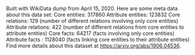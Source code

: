 Built with WikiData dump from April 15, 2020.
Here are some meta data about this data set:
Core entities: 317860
Attribute entities: 123832
Core relations: 129 (number of different relations involving only core entities)
Attribute relations: 422 (number of different relations from core entities to attribute entities)
Core facts: 64217 (facts involving only core entities)
Attribute facts : 1128040 (facts linking core entities to their attribute entities)
Find more details about this dataset at https://arxiv.org/abs/1906.04536.
